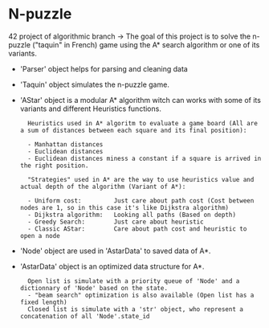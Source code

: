 # N-puzzle

42 project of algorithmic branch -> The goal of this project is to solve the n-puzzle ("taquin" in French) game using the A* search algorithm or one of its variants.

- 'Parser' object helps for parsing and cleaning data
- 'Taquin' object simulates the n-puzzle game.

  
- 'AStar' object is a modular A* algorithm witch can works with some of its variants and different Heuristics functions.
    
        Heuristics used in A* algoritm to evaluate a game board (All are a sum of distances between each square and its final position):
        
        - Manhattan distances
        - Euclidean distances
        - Euclidean distances miness a constant if a square is arrived in the right position.

        "Strategies" used in A* are the way to use heuristics value and actual depth of the algorithm (Variant of A*):
        
        - Uniform cost:         Just care about path cost (Cost between nodes are 1, so in this case it's like Dijkstra algorithm)
        - Dijkstra algorithm:   Looking all paths (Based on depth)
        - Greedy Search:        Just care about heuristic
        - Classic AStar:        Care about path cost and heuristic to open a node

  
- 'Node' object are used in 'AstarData' to saved data of A*.
- 'AstarData' object is an optimized data structure for A*.
    
        Open list is simulate with a priority queue of 'Node' and a dictionnary of 'Node' based on the state.
        - "beam search" optimization is also available (Open list has a fixed length)
        Closed list is simulate with a 'str' object, who represent a concatenation of all 'Node'.state_id
